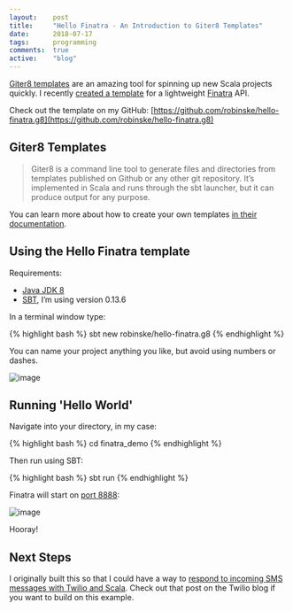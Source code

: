 ```yaml
---
layout:    post
title:     "Hello Finatra - An Introduction to Giter8 Templates"
date:      2018-07-17
tags:      programming
comments:  true
active:    "blog"
---
```


[Giter8 templates](http://www.foundweekends.org/giter8/) are an amazing tool for spinning up new Scala projects quickly. I recently [created a template](https://github.com/robinske/hello-finatra.g8/blob/master/README.markdown) for a lightweight [Finatra](https://github.com/twitter/finatra) API.

Check out the template on my GitHub: [https://github.com/robinske/hello-finatra.g8](https://github.com/robinske/hello-finatra.g8)

## Giter8 Templates

> Giter8 is a command line tool to generate files and directories from templates published on Github or any other git repository. It’s implemented in Scala and runs through the sbt launcher, but it can produce output for any purpose.

You can learn more about how to create your own templates [in their documentation](http://www.foundweekends.org/giter8/template.html).

## Using the Hello Finatra template

Requirements:

* [Java JDK 8](http://www.oracle.com/technetwork/java/javase/downloads/jdk8-downloads-2133151.html)
* [SBT](https://www.scala-sbt.org/download.html), I’m using version 0.13.6

In a terminal window type:

{% highlight bash %}
sbt new robinske/hello-finatra.g8
{% endhighlight %}

You can name your project anything you like, but avoid using numbers or dashes.

![image](https://user-images.githubusercontent.com/3673341/39088781-36029586-456d-11e8-9940-28fa04a7bfed.png)

## Running 'Hello World'

Navigate into your directory, in my case:

{% highlight bash %}
cd finatra_demo
{% endhighlight %}

Then run using SBT:

{% highlight bash %}
sbt run
{% endhighlight %}

Finatra will start on [port 8888](http://localhost:8888/hello?name=Kelley):

![image](https://user-images.githubusercontent.com/3673341/39088806-9a32425e-456d-11e8-92c0-54742486282f.png)

Hooray!

## Next Steps

I originally built this so that I could have a way to [respond to incoming SMS messages with Twilio and Scala](https://www.twilio.com/blog/2018/04/responding-to-incoming-text-messages-with-scala-and-finatra.html). Check out that post on the Twilio blog if you want to build on this example.
